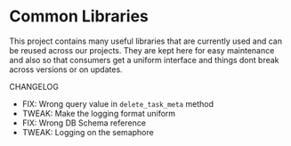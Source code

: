# Common Libraries

This project contains many useful libraries that are currently used and can be reused across our projects. They are kept here for easy maintenance and also so that consumers get a uniform interface and things dont break across versions or on updates.

CHANGELOG
* FIX: Wrong query value in `delete_task_meta` method
* TWEAK: Make the logging format uniform
* FIX: Wrong DB Schema reference
* TWEAK: Logging on the semaphore